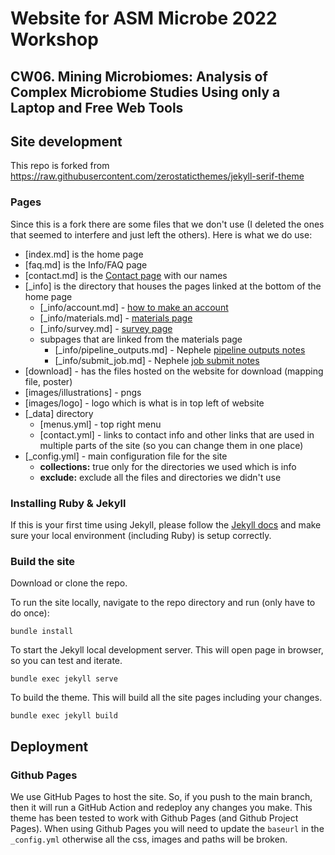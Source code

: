 # Website for ASM Microbe 2022 Workshop

## CW06. Mining Microbiomes: Analysis of Complex Microbiome Studies Using only a Laptop and Free Web Tools

## Site development

This repo is forked from https://raw.githubusercontent.com/zerostaticthemes/jekyll-serif-theme

### Pages

Since this is a fork there are some files that we don't use (I deleted the ones that seemed to interfere and just left the others).  Here is what we do use:

- [index.md] is the home page
- [faq.md] is the Info/FAQ page
- [contact.md] is the [Contact page](https://niaid.github.io/ASM-Mining-Microbiomes-2022/contact/) with our names
- [_info] is the directory that houses the pages linked at the bottom of the home page
  - [_info/account.md] - [how to make an account](https://niaid.github.io/ASM-Mining-Microbiomes-2022/info/account/)
  - [_info/materials.md] - [materials page](https://niaid.github.io/ASM-Mining-Microbiomes-2022/info/materials/)
  - [_info/survey.md] - [survey page](https://niaid.github.io/ASM-Mining-Microbiomes-2022/info/survey/)
  - subpages that are linked from the materials page
    - [_info/pipeline_outputs.md] - Nephele [pipeline outputs notes](https://niaid.github.io/ASM-Mining-Microbiomes-2022/info/pipeline_outputs)
    - [_info/submit_job.md] - Nephele [job submit notes](https://niaid.github.io/ASM-Mining-Microbiomes-2022/info/submit_job/)
- [download] - has the files hosted on the website for download (mapping file, poster)
- [images/illustrations] - pngs 
- [images/logo] - logo which is what is in top left of website
- [_data] directory
  - [menus.yml] - top right menu
  - [contact.yml] - links to contact info and other links that are used in multiple parts of the site (so you can change them in one place)
- [_config.yml] - main configuration file for the site
  - **collections:** true only for the directories we used which is info
  - **exclude:** exclude all the files and directories we didn't use

### Installing Ruby & Jekyll

If this is your first time using Jekyll, please follow the [Jekyll docs](https://jekyllrb.com/docs/installation/) and make sure your local environment (including Ruby) is setup correctly.

### Build the site

Download or clone the repo.

To run the site locally, navigate to the repo directory and run (only have to do once):

```
bundle install
```

To start the Jekyll local development server. This will open page in browser, so you can test and iterate.

```
bundle exec jekyll serve
```

To build the theme.  This will build all the site pages including your changes.

```
bundle exec jekyll build
```

## Deployment

### Github Pages
We use GitHub Pages to host the site.  So, if you push to the main branch, then it will run a GitHub Action and redeploy any changes you make.  This theme has been tested to work with Github Pages (and Github Project Pages). When using Github Pages you will need to update the `baseurl` in the `_config.yml` otherwise all the css, images and paths will be broken.

